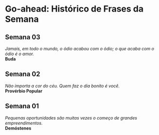 # Go-ahead: Histórico de Frases da Semana

## Semana 03
<i>Jamais, em todo o mundo, o ódio acabou com o ódio; o que acaba com o ódio é o amor.</i><br>
<strong>Buda</strong>

## Semana 02
<i>Não importa a cor do céu. Quem faz o dia bonito é você.</i><br>
<strong>Provérbio Popular</strong>

## Semana 01 
<i>Pequenas oportunidades são muitas vezes o começo de grandes empreendimentos.</i><br>
<strong>Demóstenes</strong>